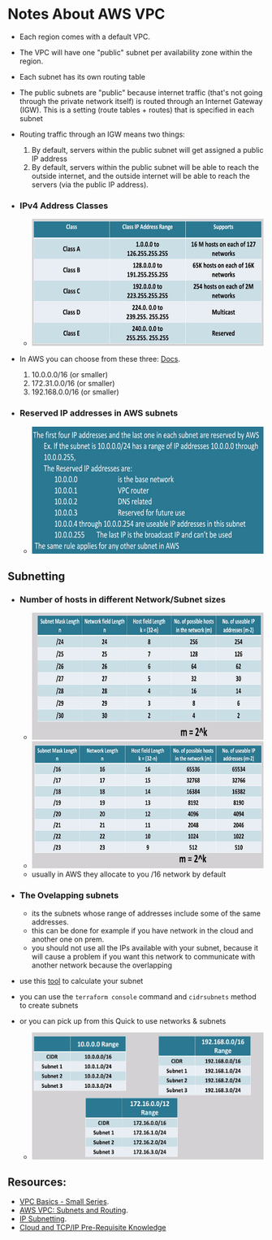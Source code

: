 # Notes About AWS VPC

* Each region comes with a default VPC.
* The VPC will have one "public" subnet per availability zone within the region.
* Each subnet has its own routing table
* The public subnets are "public" because internet traffic (that's not going through the private network itself) is routed through an Internet Gateway (IGW). This is a setting (route tables + routes) that is specified in each subnet

* Routing traffic through an IGW means two things:
	1. By default, servers within the public subnet will get assigned a public IP address
	2. By default, servers within the public subnet will be able to reach the outside internet, and the outside internet will be able to reach the servers (via the public IP address).

* ### IPv4 Address Classes
	* <img src="https://github.com/ahmadateya/learning-notes/blob/main/images/Screenshot%20from%202021-12-03%2016-53-09.png" width="600" height="250">

* In AWS you can choose from these three: [Docs](https://docs.aws.amazon.com/vpc/latest/userguide/VPC_Subnets.html#vpc-sizing-ipv4).
	1. 10.0.0.0/16 (or smaller)
	2. 172.31.0.0/16 (or smaller)
	3. 192.168.0.0/16 (or smaller)

* ### Reserved IP addresses in AWS subnets 
	* <img src="https://github.com/ahmadateya/learning-notes/blob/main/images/Screenshot%20from%202021-12-04%2009-25-27.png" width="600" height="250">



## Subnetting
* ### Number of hosts in different Network/Subnet sizes
	* <img src="https://github.com/ahmadateya/learning-notes/blob/main/images/Screenshot%20from%202021-12-04%2009-03-07.png" width="600" height="250">
	* <img src="https://github.com/ahmadateya/learning-notes/blob/main/images/Screenshot%20from%202021-12-04%2009-07-45.png" width="600" height="250">
	* usually in AWS they allocate to you /16 network by default

* ### The Ovelapping subnets
	* its the subnets whose range of addresses include some of the same addresses.
	* this can be done for example if you have network in the cloud and another one on prem.
	* you should not use all the IPs available with your subnet, because it will cause a problem if you want this network to communicate with another network because the overlapping

* use this [tool](https://www.davidc.net/sites/default/subnets/subnets.html) to calculate your subnet
* you can use the `terraform console` command and `cidrsubnets` method to create subnets
* or you can pick up from this Quick to use networks & subnets 
	* <img src="https://github.com/ahmadateya/learning-notes/blob/main/images/Screenshot%20from%202021-12-04%2009-47-11.png" width="600" height="250">









## Resources:
* [VPC Basics - Small Series](https://cloudcasts.io/course/vpc-basics).
* [AWS VPC: Subnets and Routing](https://cloudacademy.com/course/aws-virtual-private-cloud-subnets-and-routing/introduction-95/).
* [IP Subnetting](https://www.udemy.com/course/ip-subnetting/).
* [Cloud and TCP/IP Pre-Requisite Knowledge](https://www.dolfined.com/courses/cloud-and-tcp-ip-pre-requisite-knowledge)
